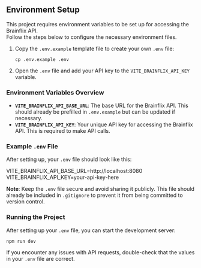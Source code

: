## Environment Setup

This project requires environment variables to be set up for accessing the Brainflix API.  
Follow the steps below to configure the necessary environment files.

1. Copy the `.env.example` template file to create your own `.env` file:

   `cp .env.example .env`

2. Open the `.env` file and add your API key to the `VITE_BRAINFLIX_API_KEY` variable.

### Environment Variables Overview

- **`VITE_BRAINFLIX_API_BASE_URL`**: The base URL for the Brainflix API. This should already be prefilled in `.env.example` but can be updated if necessary.
- **`VITE_BRAINFLIX_API_KEY`**: Your unique API key for accessing the Brainflix API. This is required to make API calls.

### Example `.env` File

After setting up, your `.env` file should look like this:

VITE_BRAINFLIX_API_BASE_URL=http://localhost:8080
VITE_BRAINFLIX_API_KEY=your-api-key-here

**Note**: Keep the `.env` file secure and avoid sharing it publicly. This file should already be included in `.gitignore` to prevent it from being committed to version control.

### Running the Project

After setting up your `.env` file, you can start the development server:

`npm run dev`

If you encounter any issues with API requests, double-check that the values in your `.env` file are correct.
